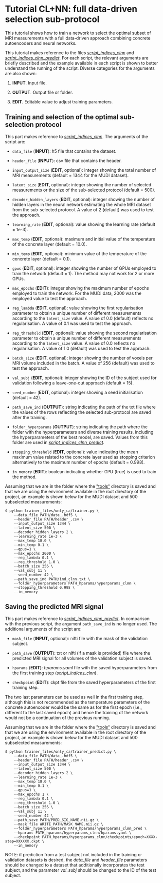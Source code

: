 # Tutorial CL+NN: full data-driven selection sub-protocol

This tutorial shows how to train a network to select the optimal subset of MRI measurements with a full data-driven approach combining concrete autoencoders and neural networks.

This tutorial makes reference to the files [*script_indices_clnn*](https://github.com/aplanchu/ZEBRA-CA/tree/main/tutorials/template_scripts/script_indices_clnn) and [*script_indices_clnn_predict*](https://github.com/aplanchu/ZEBRA-CA/tree/main/tutorials/template_scripts/script_indices_clnn_predict). For each script, the relevant arguments are briefly described and the example available in each script is shown to better understand the running of the script. Diverse categories for the arguments are also shown:

1. **INPUT**. Input file.

2. **OUTPUT**. Output file or folder.

3. **EDIT**. Editable value to adjust training parameters.

## Training and selection of the optimal sub-selection protocol

This part makes reference to [*script_indices_clnn*](https://github.com/aplanchu/ZEBRA-CA/tree/main/tutorials/template_scripts/script_indices_clnn). The arguments of the script are:

* `data_file` (**INPUT**): h5 file that contains the dataset.

* `header_file` (**INPUT**): csv file that contains the header.

* `input_output_size` (**EDIT**, optional): integer showing the total number of MRI measurements (default = 1344 for the MUDI dataset).

* `latent_size` (**EDIT**, optional): integer showing the number of selected measurements or the size of the sub-selected protocol (default = 500).

* `decoder_hidden_layers` (**EDIT**, optional): integer showing the number of hidden layers in the neural network estimating the whole MRI dataset from the sub-selected protocol. A value of 2 (default) was used to test the approach.

* `learning_rate` (**EDIT**, optional): value showing the learning rate (default = 1e-3).

* `max_temp` (**EDIT**, optional): maximum and initial value of the temperature of the concrete layer (default = 10.0).

* `min_temp` (**EDIT**, optional): minimum value of the temperature of the concrete layer (default = 0.1).

* `gpus` (**EDIT**, optional): integer showing the number of GPUs employed to train the network (default = 1). The method may not work for 2 or more GPUs.

* `max_epochs` (**EDIT**): integer showing the maximum number of epochs employed to train the network. For the MUDI data, 2000 was the employed value to test the approach.

* `reg_lambda` (**EDIT**, optional): value showing the first regularisation parameter to obtain a unique number of different measurements according to the `latent_size` value. A value of 0.0 (default) reflects no regularisation. A value of 0.1 was used to test the approach.

* `reg_threshold` (**EDIT**, optional): value showing the second regularisation parameter to obtain a unique number of different measurements according to the `latent_size` value. A value of 0.0 reflects no regularisation. A value of 1.0 (default) was used to test the approach.

* `batch_size` (**EDIT**, optional): integer showing the number of voxels per MRI volume included in the batch. A value of 256 (default) was used to test the approach.

* `val_subj` (**EDIT**, optional): integer showing the ID of the subject used for validation following a leave-one-out approach (default = 15).

* `seed_number` (**EDIT**, optional): integer showing a seed initialisation (default = 42).

* `path_save_ind` (**OUTPUT**): string indicating the path of the txt file where the values of the rows reflecting the selected sub-protocol are saved after the training.

* `folder_hyperparams` (**OUTPUT**): string indicating the path where the folder with the hyperparameters and diverse training results, including the hyperparameters of the best model, are saved. Values from this folder are used in [*script_indices_clnn_predict*](https://github.com/aplanchu/ZEBRA-CA/tree/main/tutorials/template_scripts/script_indices_clnn_predict).

* `stopping_threshold` (**EDIT**, optional): value indicating the mean maximum value related to the concrete layer used as stopping criterion alternatively to the maximum number of epochs (default = 0.998).

* `in_memory` (**EDIT**): boolean indicating whether GPU (true) is used to train the method.

Assuming that we are in the folder where the ["tools"](https://github.com/aplanchu/ZEBRA-CA/tree/main/tools/) directory is saved and that we are using the environment available in the root directory of the project, an example is shown below for the MUDI dataset and 500 subselected measurements:

```
$ python trainer_files/only_ca/trainer.py \
    --data_file PATH/data_.hdf5 \
    --header_file PATH/header_.csv \
    --input_output_size 1344 \
    --latent_size 500 \
    --decoder_hidden_layers 2 \
    --learning_rate 1e-3 \
    --max_temp 10.0 \
    --min_temp 0.1 \
    --gpus=1 \
    --max_epochs 2000 \
    --reg_lambda 0.1 \
    --reg_threshold 1.0 \
    --batch_size 256 \
    --val_subj 11 \
    --seed_number 42 \
    --path_save_ind PATH/ind_clnn.txt \
    --folder_hyperparameters PATH_hparams/hyperparams_clnn \
    --stopping_threshold 0.998 \
    --in_memory
```

## Saving the predicted MRI signal

This part makes reference to [*script_indices_clnn_predict*](https://github.com/aplanchu/ZEBRA-CA/tree/main/tutorials/template_scripts/script_indices_clnn_predict). In comparison with the previous script, the argument `path_save_ind` is no longer used. The additional arguments of the script are:

* `mask_file` (**INPUT**, optional): nifti file with the mask of the validation subject.

* `path_save` (**OUTPUT**): txt or nifti (if a mask is provided) file where the predicted MRI signal for all volumes of the validation subject is saved.

* `hparams` (**EDIT**): *hparams.yaml* file with the saved hyperparameters from the first training step ([*script_indices_clnn*](https://github.com/aplanchu/ZEBRA-CA/tree/main/tutorials/template_scripts/script_indices_clnn)).

* `checkpoint` (**EDIT**): ckpt file from the saved hyperparameters of the first training step.

The two last parameters can be used as well in the first training step, although this is not recommended as the temperature parameters of the concrete autoencoder would be the same as for the first epoch (i.e., different to the last saved epoch) and hence the training of the network would not be a continuation of the previous running.

Assuming that we are in the folder where the ["tools"](https://github.com/aplanchu/ZEBRA-CA/tree/main/tools/) directory is saved and that we are using the environment available in the root directory of the project, an example is shown below for the MUDI dataset and 500 subselected measurements:

```
$ python trainer_files/only_ca/trainer_predict.py \
    --data_file PATH/data_.hdf5 \
    --header_file PATH/header_.csv \
    --input_output_size 1344 \
    --latent_size 500 \
    --decoder_hidden_layers 2 \
    --learning_rate 1e-3 \
    --max_temp 10.0 \
    --min_temp 0.1 \
    --gpus=1 \
    --max_epochs 1 \
    --reg_lambda 0.1 \
    --reg_threshold 1.0 \
    --batch_size 256 \
    --val_subj 11 \
    --seed_number 42 \
    --path_save PATH/PRED_SIG_NAME.nii.gz \
    --mask_file WRITE_PATH/MASK_NAME.nii.gz \
    --folder_hyperparameters PATH_hparams/hyperparams_clnn_pred \
    --hparams PATH_hparams/hyperparams_clnn/hparams.yaml \
    --checkpoint PATH_hparams/hyperparams_clnn/checkpoints/epoch=XXXX-step=XXXXXX.ckpt \
    --in_memory
```

NOTE: if prediction from a test subject not included in the training or validation datasets is desired, the *data_file* and *header_file* parameters should be changed to a dataset that additionally incorporates the test subject, and the parameter *val_subj* should be changed to the ID of the test subject.
